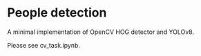 # People detection

A minimal implementation of OpenCV HOG detector and YOLOv8.

Please see cv_task.ipynb.